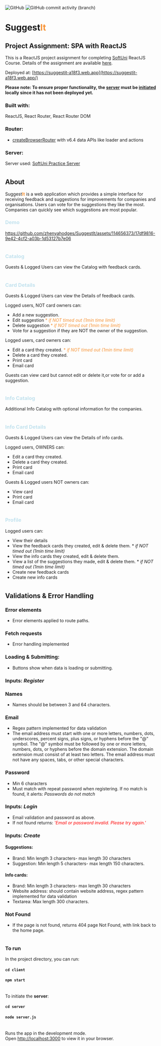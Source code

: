 ![GitHub](https://img.shields.io/github/license/zhenyahodges/SuggestIt)
![GitHub commit activity (branch)](https://img.shields.io/github/commit-activity/t/zhenyahodges/SuggestIt)



# Suggest<span style="color:#F79234">**It**</span>

## **Project Assignment: SPA with ReactJS**

This is a ReactJS project assignment for completing [SoftUni](https://softuni.bg/)
ReactJS Course. Details of the assignment are available [here](https://github.com/zhenyahodges/SoftUni-Courses/blob/main/Front_End/REACT/REACT-PROJECT/ReactJS-Project-Assignment.docx).

Deployed at: [https://suggestit-a18f3.web.app](https://suggestit-a18f3.web.app/)

**Please note: To ensure proper functionality, the [server](https://github.com/zhenyahodges/SuggestIt#server) must be [initiated](https://github.com/zhenyahodges/SuggestIt#initServer) locally since it has not been deployed yet.**

### **Built with:**

ReactJS, React Router, React Router DOM

### **Router:**

-   [createBrowserRouter](https://reactrouter.com/en/main/routers/create-browser-router) with v6.4 data APIs like loader and actions

### **<a name="server"></a>Server:**
Server used: [SoftUni Practice Server](https://github.com/softuni-practice-server/softuni-practice-server)
#

## **About**

Suggest<span style="color:#F79234">**It**</span> is a web application which provides a simple interface for receiving feedback and suggestions for improvements for companies and organisations. Users can vote for the suggestions they like the most. Companies can quickly see which suggestions are most popular.

### <span style="color:#c2e2ee">**Demo**</span>

https://github.com/zhenyahodges/SuggestIt/assets/114656373/17df9816-9e42-4cf2-a03b-1d53127b7e06

#

### <span style="color:#c2e2ee">Catalog</span>

Guests & Logged Users can view the Catalog with feedback cards.

#

### <span style="color:#c2e2ee">**Card Details**</span>

Guests & Logged Users can view the Details of feedback cards.

Logged users, NOT card owners can:

-   Add a new suggestion.
-   Edit suggestion <span style="color:#F79234">\* _if NOT timed out (1min time limit)_</span>
-   Delete suggestion <span style="color:#F79234">\* _if NOT timed out (1min time limit)_</span>
-   Vote for a suggestion if they are NOT the owner of the suggestion.

Logged users, card owners can:

-   Edit a card they created. <span style="color:#F79234">\* _if NOT timed out (1min time limit)_</span>
-   Delete a card they created.
-   Print card
-   Email card

Guests can view card but cannot edit or delete it,or vote for or add a suggestion.

#

### <span style="color:#c2e2ee">**Info Catalog**</span>

Additional Info Catalog with optional information for the companies.

#

### <span style="color:#c2e2ee">**Info Card Details**</span>

Guests & Logged Users can view the Details of info cards.

Logged users, OWNERS can:

-   Edit a card they created.
-   Delete a card they created.
-   Print card
-   Email card

Guests & Logged users NOT owners can:

-   View card
-   Print card
-   Email card

#

### <span style="color:#c2e2ee">**Profile**</span>

Logged users can:

-   View their details
-   View the feedback cards they created, edit & delete them. \* _if NOT timed out (1min time limit)_
-   View the info cards they created, edit & delete them.
-   View a list of the suggestions they made, edit & delete them. \* _if NOT timed out (1min time limit)_
-   Create new feedback cards
-   Create new info cards

#

## **Validations & Error Handling**

### **Error elements**

-   Error elements applied to route paths.

### **Fetch requests**

-   Error handling implemented

### **Loading & Submitting:**

-   Buttons show when data is loading or submitting.

### **Inputs: _Register_**

### Names

-   Names should be between 3 and 64 characters.

### Email

-   Regex pattern implemented for data validation
-   The email address must start with one or more letters, numbers, dots, underscores, percent signs, plus signs, or hyphens before the "@" symbol.
    The "@" symbol must be followed by one or more letters, numbers, dots, or hyphens before the domain extension.
    The domain extension must consist of at least two letters.
    The email address must not have any spaces, tabs, or other special characters.

### Password

-   Min 6 characters
-   Must match with repeat password when registering. If no match is found, it alerts: _Passwords do not match_

### **Inputs: _Login_**

-   Email validation and password as above.
-   If not found returns: <span style="color:red">_'Email or password invalid. Please try again.'_</span>

### **Inputs: _Create_**

#### **Suggestions**:

-   Brand: Min length 3 characters- max length 30 characters
-   Suggestion: Min length 5 characters- max length 150 characters.

#### **Info cards**:

-   Brand: Min length 3 characters- max length 30 characters
-   Website address: should contain website address, regex pattern implemented for data validation
-   Textarea: Max length 300 characters.

### **Not Found**

-   If the page is not found, returns 404 page Not Found, with link back to the home page.

#

### **To run**

In the project directory, you can run:

#### `cd client`

#### `npm start`

\
<a name="initServer"></a>To initiate the **server**:

#### `cd server`

#### `node server.js`

\
Runs the app in the development mode.\
Open [http://localhost:3000](http://localhost:3000) to view it in your browser.

#
